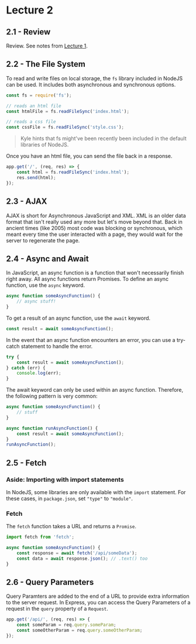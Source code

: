 # Lecture 2
## 2.1 - Review
Review. See notes from [Lecture 1](../lecture1.md).

## 2.2 - The File System
To read and write files on local storage, the `fs` library included in NodeJS can be used. It includes both asynchronous and synchronous options.

```js
const fs = require('fs');

// reads an html file
const htmlFile = fs.readFileSync('index.html'); 

// reads a css file
const cssFile = fs.readFileSync('style.css'); 
```

> Kyle hints that fs might've been recently been included in the default libraries of NodeJS.

Once you have an html file, you can send the file back in a response.

```js
app.get('/', (req, res) => {
    const html = fs.readFileSync('index.html');
    res.send(html);
});
```

## 2.3 - AJAX
AJAX is short for Asynchronous JavaScript and XML. XML is  an older data format that isn't really used any more but let's move beyond that. Back in ancient times (like 2005) most code was blocking or synchronous, which meant every time the user interacted with a page, they would wait for the server to regenerate the page.

## 2.4 - Async and Await
In JavaScript, an async function is a function that won't necessarily finish right away. All async functions return Promises. To define an async function, use the `async` keyword.

```js
async function someAsyncFunction() {
    // async stuff!
}
```

To get a result of an async function, use the `await` keyword.

```js
const result = await someAsyncFunction();
```

In the event that an async function encounters an error, you can use a try-catch statement to handle the error.

```js
try {
    const result = await someAsyncFunction();
} catch (err) {
    console.log(err);
}
```

The await keyword can only be used within an async function. Therefore, the following pattern is very common:

```js
async function someAsyncFunction() {
    // stuff
}

async function runAsyncFunction() {
    const result = await someAsyncFunction();
}
runAsyncFunction();
```

## 2.5 - Fetch
### Aside: Importing with import statements
In NodeJS, some libraries are only available with the `import` statement. For these cases, in `package.json`, set `"type"` to `"module"`.

### Fetch
The `fetch` function takes a URL and returns a `Promise`.

```js
import fetch from 'fetch';

async function someAsyncFunction() {
    const response = await fetch('/api/someData');
    const data = await response.json(); // .text() too
}
```

## 2.6 - Query Parameters
Query Paramters are added to the end of a URL to provide extra information to the server request. In Express, you can access the Query Parameters of a request in the `query` property of a `Request`.

```js
app.get('/api/', (req, res) => {
    const someParam = req.query.someParam;
    const someOtherParam = req.query.someOtherParam;
});
```



